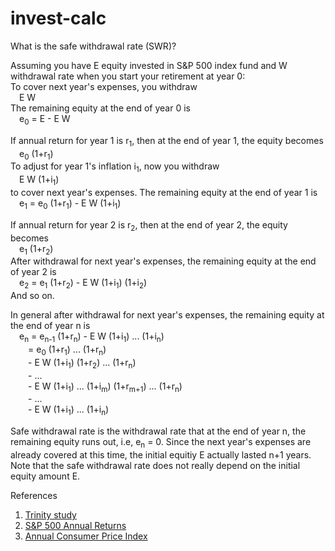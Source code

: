 # invest-calc

What is the safe withdrawal rate (SWR)? 

Assuming you have E equity invested in S&P 500 index fund and W withdrawal
rate when you start your retirement at year 0:  
To cover next year's expenses, you withdraw  
&emsp;E W  
The remaining equity at the end of year 0 is  
&emsp;e<sub>0</sub> = E - E W  

If annual return for year 1 is r<sub>1</sub>, then at the end of year 1,
the equity becomes  
&emsp;e<sub>0</sub> (1+r<sub>1</sub>)  
To adjust for year 1's inflation i<sub>1</sub>, now you withdraw  
&emsp;E W (1+i<sub>1</sub>)  
to cover next year's expenses. The remaining equity at the end of year 1 is  
&emsp;e<sub>1</sub> = e<sub>0</sub> (1+r<sub>1</sub>) - E W (1+i<sub>1</sub>)   

If annual return for year 2 is r<sub>2</sub>, then at the end of year 2,
the equity becomes  
&emsp;e<sub>1</sub> (1+r<sub>2</sub>)  
After withdrawal for next year's expenses, the remaining equity at the end of
year 2 is  
&emsp;e<sub>2</sub> = e<sub>1</sub> (1+r<sub>2</sub>) - E W (1+i<sub>1</sub>) (1+i<sub>2</sub>)  
And so on.

In general after withdrawal for next year's expenses, the remaining equity
at the end of year n is  
&emsp;e<sub>n</sub> = e<sub>n-1</sub> (1+r<sub>n</sub>) - E W (1+i<sub>1</sub>) ... (1+i<sub>n</sub>)  
&emsp;&emsp;= e<sub>0</sub> (1+r<sub>1</sub>) ... (1+r<sub>n</sub>)  
&emsp;&emsp;- E W (1+i<sub>1</sub>) (1+r<sub>2</sub>) ... (1+r<sub>n</sub>)  
&emsp;&emsp;- ...  
&emsp;&emsp;- E W (1+i<sub>1</sub>) ... (1+i<sub>m</sub>) (1+r<sub>m+1</sub>) ... (1+r<sub>n</sub>)  
&emsp;&emsp;- ...  
&emsp;&emsp;- E W (1+i<sub>1</sub>) ... (1+i<sub>n</sub>)

Safe withdrawal rate is the withdrawal rate that at the end of year n, the
remaining equity runs out, i.e, e<sub>n</sub> = 0. Since the next year's
expenses are already covered at this time, the initial equitiy E actually
lasted n+1 years. Note that the safe withdrawal rate does not really depend
on the initial equity amount E.

References

1. [Trinity study](https://en.wikipedia.org/wiki/Trinity_study)
2. [S&P 500 Annual Returns](https://www.macrotrends.net/2526/sp-500-historical-annual-returns)
3. [Annual Consumer Price Index](https://www.minneapolisfed.org/about-us/monetary-policy/inflation-calculator/consumer-price-index-1913-)

